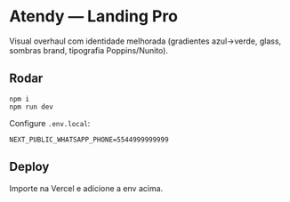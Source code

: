 # Atendy — Landing Pro

Visual overhaul com identidade melhorada (gradientes azul→verde, glass, sombras brand, tipografia Poppins/Nunito).

## Rodar
```
npm i
npm run dev
```

Configure `.env.local`:
```
NEXT_PUBLIC_WHATSAPP_PHONE=5544999999999
```

## Deploy
Importe na Vercel e adicione a env acima.
